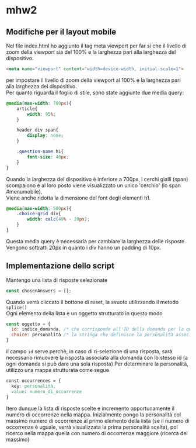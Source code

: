 # mhw2

## Modifiche per il layout mobile
Nel file index.html ho aggiunto il tag meta viewport per far sì che il livello di zoom della viewport sia del 100% e la larghezza pari alla larghezza del dispositivo.

```html
<meta name="viewport" content="width=device-width, initial-scale=1">
```
per impostare il livello di zoom della viewport al 100% e la larghezza pari alla larghezza del dispositivo.  
Per quanto riguarda il foglio di stile, sono state aggiunte due media query:
```css
@media(max-width: 700px){
    article{
        width: 95%;
    }

    header div span{
        display: none;
    }

    .question-name h1{
        font-size: 40px;
    }
}
```
Quando la larghezza del dispositivo è inferiore a 700px, i cerchi gialli (span) scompaiono e al loro posto viene visualizzato un unico 'cerchio' (lo span #menumobile).  
Viene anche ridotta la dimensione del font degli elementi h1.

```css
@media(max-width: 500px){
    .choice-grid div{
        width: calc(49% - 20px);
    }
}
```
Questa media query è necessaria per cambiare la larghezza delle risposte. Vengono sottratti 20px in quanto i div hanno un padding di 10px.  
## Implementazione dello script
Mantengo una lista di risposte selezionate
```js
const chosenAnswers = [];
```
Quando verrà cliccato il bottone di reset, la svuoto utilizzando il metodo ```splice()```    
Ogni elemento della lista è un oggetto strutturato in questo modo
```js
const oggetto = {
  id: indice_domanda, /* che corrisponde all'ID della domanda per la quale è stata selezionata la risposta */
  choice: personalità /* la stringa che definisce la personalità associata alla risposta */
}
```
il campo ```id``` serve perchè, in caso di ri-selezione di una risposta, sarà necessario rimuovere la risposta associata alla domanda con lo stesso id (a ogni domanda si può dare una sola risposta)
Per determinare la personalità, utilizzo una mappa strutturata come segue
```css
const occurrences = {
  key: personalità,
  value: numero_di_occorrenze
}
```
Itero dunque la lista di risposte scelte e incremento opportunamente il numero di occorrenze nella mappa. Inizialmente pongo la personalità col massimo numero di occorrenze al primo elemento della lista (se il numero di occorrenze è uguale, verrà visualizzata la prima personalità scelta), poi ricerco nella mappa quella con numero di occorrenze maggiore (ricerca del massimo)

